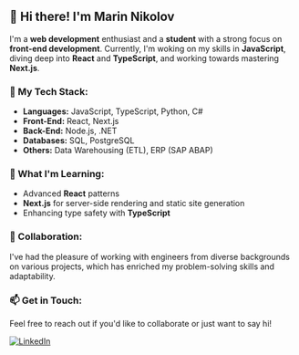 ## 👋 Hi there! I'm Marin Nikolov

I'm a **web development** enthusiast and a **student** with a strong focus on **front-end development**. Currently, I'm woking on my skills in **JavaScript**, diving deep into **React** and **TypeScript**, and working towards mastering **Next.js**.

### 🔧 My Tech Stack:
- **Languages:** JavaScript, TypeScript, Python, C#
- **Front-End:** React, Next.js
- **Back-End:** Node.js, .NET
- **Databases:** SQL, PostgreSQL
- **Others:** Data Warehousing (ETL), ERP (SAP ABAP)

### 🌱 What I'm Learning:
- Advanced **React** patterns
- **Next.js** for server-side rendering and static site generation
- Enhancing type safety with **TypeScript**

### 🤝 Collaboration:
I've had the pleasure of working with engineers from diverse backgrounds on various projects, which has enriched my problem-solving skills and adaptability.

### 📫 Get in Touch:
Feel free to reach out if you'd like to collaborate or just want to say hi!

[![LinkedIn](https://img.shields.io/badge/LinkedIn-MyProfile-blue)](https://www.linkedin.com/in/marin-nikolov-22b64b163)
